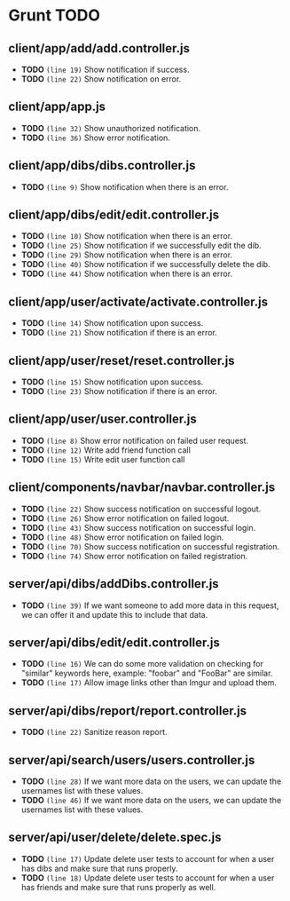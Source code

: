 # Grunt TODO


## client/app/add/add.controller.js

-  **TODO** `(line 19)`  Show notification if success.
-  **TODO** `(line 22)`  Show notification on error.

## client/app/app.js

-  **TODO** `(line 32)`  Show unauthorized notification.
-  **TODO** `(line 36)`  Show error notification.

## client/app/dibs/dibs.controller.js

-  **TODO** `(line 9)`  Show notification when there is an error.

## client/app/dibs/edit/edit.controller.js

-  **TODO** `(line 10)`  Show notification when there is an error.
-  **TODO** `(line 25)`  Show notification if we successfully edit the dib.
-  **TODO** `(line 29)`  Show notification when there is an error.
-  **TODO** `(line 40)`  Show notification if we successfully delete the dib.
-  **TODO** `(line 44)`  Show notification when there is an error.

## client/app/user/activate/activate.controller.js

-  **TODO** `(line 14)`  Show notification upon success.
-  **TODO** `(line 21)`  Show notification if there is an error.

## client/app/user/reset/reset.controller.js

-  **TODO** `(line 15)`  Show notification upon success.
-  **TODO** `(line 23)`  Show notification if there is an error.

## client/app/user/user.controller.js

-  **TODO** `(line 8)`  Show error notification on failed user request.
-  **TODO** `(line 12)`  Write add friend function call
-  **TODO** `(line 15)`  Write edit user function call

## client/components/navbar/navbar.controller.js

-  **TODO** `(line 22)`  Show success notification on successful logout.
-  **TODO** `(line 26)`  Show error notification on failed logout.
-  **TODO** `(line 43)`  Show success notification on successful login.
-  **TODO** `(line 48)`  Show error notification on failed login.
-  **TODO** `(line 70)`  Show success notification on successful registration.
-  **TODO** `(line 74)`  Show error notification on failed registration.

## server/api/dibs/addDibs.controller.js

-  **TODO** `(line 39)`  If we want someone to add more data in this request, we can offer it and update this to include that data.

## server/api/dibs/edit/edit.controller.js

-  **TODO** `(line 16)`  We can do some more validation on checking for "similar" keywords here, example: "foobar" and "FooBar" are similar.
-  **TODO** `(line 17)`  Allow image links other than Imgur and upload them.

## server/api/dibs/report/report.controller.js

-  **TODO** `(line 22)`  Sanitize reason report.

## server/api/search/users/users.controller.js

-  **TODO** `(line 28)`  If we want more data on the users, we can update the usernames list with these values.
-  **TODO** `(line 46)`  If we want more data on the users, we can update the usernames list with these values.

## server/api/user/delete/delete.spec.js

-  **TODO** `(line 17)`  Update delete user tests to account for when a user has dibs and make sure that runs properly.
-  **TODO** `(line 18)`  Update delete user tests to account for when a user has friends and make sure that runs properly as well.
